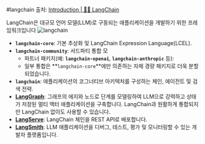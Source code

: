 #langchain 
출처: [Introduction | 🦜️🔗 LangChain](https://python.langchain.com/v0.2/docs/introduction/)

LangChain은 대규모 언어 모델(LLM)로 구동되는 애플리케이션을 개발하기 위한 프레임워크입니다
![langchain](https://python.langchain.com/v0.2/svg/langchain_stack_062024_dark.svg)
- **`langchain-core`**: 기본 추상화 및 LangChain Expression Language(LCEL).
- **`langchain-community`**: 서드파티 통합 모
    - 파트너 패키지(예: **`langchain-openai`**, **`langchain-anthropic`** 등): 
    - 일부 통합은 **`langchain-core`**에만 의존하는 자체 경량 패키지로 더욱 분할되었습니다.
- **`langchain`**: 애플리케이션의 코그너티브 아키텍처를 구성하는 체인, 에이전트 및 검색 전략.
- **[LangGraph](https://langchain-ai.github.io/langgraph)**: 그래프의 에지와 노드로 단계를 모델링하여 LLM으로 강력하고 상태가 저장된 멀티 액터 애플리케이션을 구축합니다. LangChain과 원활하게 통합되지만 LangChain 없이도 사용할 수 있습니다.
- **[LangServe](https://python.langchain.com/v0.2/docs/langserve/)**: LangChain 체인을 REST API로 배포합니다.
- **[LangSmith](https://docs.smith.langchain.com/)**: LLM 애플리케이션을 디버그, 테스트, 평가 및 모니터링할 수 있는 개발자 플랫폼입니다.